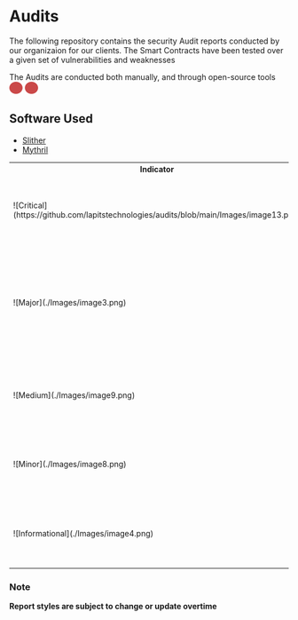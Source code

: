 # Audits

The following repository contains the security Audit reports conducted by our organizaion for our clients. The Smart Contracts have been tested over a given set of vulnerabilities and weaknesses

The Audits are conducted both manually, and through open-source tools
![Critical](https://github.com/lapitstechnologies/audits/blob/main/Images/image13.png)
![Critical](/Images/image13.png)
## Software Used
<ul>
  <li><a href="https://github.com/crytic/slither">Slither</a></li>
  <li><a href="https://github.com/ConsenSys/mythril">Mythril</a></li>
</ul>
 <table>
  <tr>
  <th>Indicator</th>
  <th>Severity</th>
  <th>Description</th>
  </tr>
  <tr>
    <td>![Critical](https://github.com/lapitstechnologies/audits/blob/main/Images/image13.png)</td>
    <td>Critical</td>
    <td>Critical vulnerabilities lead to major exploits, asset loss or data manipulations</td>
  </tr>
  <tr>
    <td>![Major](./Images/image3.png)</td>
    <td>Major</td>
    <td>Major vulnerabilities have a significant impact on smart contract execution, e.g., public access to crucial functions</td>
  </tr>
  <tr>
    <td>![Medium](./Images/image9.png)</td>
    <td>Medium</td>
    <td>Critical vulnerabilities lead to major exploits, asset loss or data manipulations</td>
  </tr>
  <tr>
    <td>![Minor](./Images/image8.png)</td>
    <td>Minor</td>
    <td>Critical vulnerabilities lead to major exploits, asset loss or data manipulations</td>
  </tr>
  <tr>
    <td>![Informational](./Images/image4.png)</td>
    <td>Informational</td>
    <td>Critical vulnerabilities lead to major exploits, asset loss or data manipulations</td>
  </tr>
 </table>


### Note
<b>Report styles are subject to change or update overtime</b>

